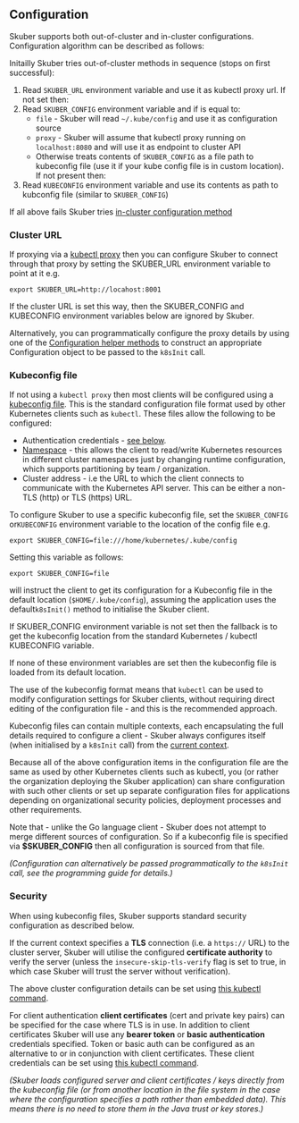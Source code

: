 ## Configuration

Skuber supports both out-of-cluster and in-cluster configurations.
Сonfiguration algorithm can be described as follows:

Initailly Skuber tries out-of-cluster methods in sequence (stops on first successful):
 1. Read `SKUBER_URL` environment variable and use it as kubectl proxy url. If not set then:
 1. Read `SKUBER_CONFIG` environment variable and if is equal to:
    * `file`  - Skuber will read `~/.kube/config` and use it as configuration source
    * `proxy` - Skuber will assume that kubectl proxy running on `localhost:8080` and will use it as endpoint to cluster API 
    * Otherwise treats contents of `SKUBER_CONFIG` as a file path to kubeconfig file (use it if your kube config file is in custom location). If not present then:
 1. Read `KUBECONFIG` environment variable and use its contents as path to kubconfig file (similar to `SKUBER_CONFIG`)


If all above fails Skuber tries [in-cluster configuration method](https://kubernetes.io/docs/tasks/access-application-cluster/access-cluster/#accessing-the-api-from-a-pod)


### Cluster URL

If proxying via a [kubectl proxy](https://kubernetes.io/docs/user-guide/kubectl/v1.6/#proxy) then you can configure Skuber to connect through that proxy by setting the SKUBER_URL environment variable to point at it e.g.

    export SKUBER_URL=http://locahost:8001

If the cluster URL is set this way, then the SKUBER_CONFIG and KUBECONFIG environment variables below are ignored by Skuber.

Alternatively, you can programmatically configure the proxy details by using one of the [Configuration helper methods](https://github.com/doriordan/skuber/blob/master/client/src/main/scala/skuber/api/Configuration.scala#L32) to construct an appropriate Configuration object to be passed to the `k8sInit` call.

### Kubeconfig file

If not using a `kubectl proxy` then most clients will be configured using a [kubeconfig file](https://kubernetes.io/docs/tasks/access-application-cluster/authenticate-across-clusters-kubeconfig/). This is the standard configuration file format used by other Kubernetes clients such as `kubectl`. These files allow the following to be configured:

- Authentication credentials - [see below](#security).
- [Namespace](https://kubernetes.io/docs/concepts/overview/working-with-objects/namespaces/) - this allows the client to read/write Kubernetes resources in different cluster namespaces just by changing runtime configuration, which supports partitioning by team / organization.
- Cluster address - i.e the URL to which the client connects to communicate with the Kubernetes API server. This can be either a non-TLS (http) or TLS (https) URL.

To configure Skuber to use a specific kubeconfig file, set the `SKUBER_CONFIG` or`KUBECONFIG` environment variable to the location of the config file e.g.

    export SKUBER_CONFIG=file:///home/kubernetes/.kube/config
 
Setting this variable as follows:

    export SKUBER_CONFIG=file

will instruct the client to get its configuration for a Kubeconfig file in the default location (`$HOME/.kube/config`), assuming the application uses the default`k8sInit()` method to initialise the Skuber client.

If SKUBER_CONFIG environment variable is not set then the fallback is to get the kubeconfig location from the standard Kubernetes / kubectl KUBECONFIG variable.

If none of these environment variables are set then the kubeconfig file is loaded from its default location.

The use of the kubeconfig format means that `kubectl` can be used to modify configuration settings for Skuber clients, without requiring direct editing of the configuration file - and this is the recommended approach.

Kubeconfig files can contain multiple contexts, each encapsulating the full details required to configure a client - Skuber always configures itself (when initialised by a `k8sInit` call) from the [current context](https://kubernetes.io/docs/user-guide/kubectl/v1.6/#-em-current-context-em-).

Because all of the above configuration items in the configuration file are the same as used by other Kubernetes clients such as kubectl, you (or rather the organization deploying the Skuber application) can share configuration with such other clients or set up separate configuration files for applications depending on organizational security policies, deployment processes and other requirements. 

Note that - unlike the Go language client - Skuber does not attempt to merge different sources of configuration. So if a kubeconfig file is specified via **$SKUBER_CONFIG** then all configuration is sourced from that file.

*(Configuration can alternatively be passed programmatically to the `k8sInit` call, see the programming guide for details.)*

### Security

When using kubeconfig files, Skuber supports standard security configuration as described below.

If the current context specifies a **TLS** connection (i.e. a `https://` URL) to the cluster server, Skuber will utilise the configured **certificate authority** to verify the server (unless the `insecure-skip-tls-verify` flag is set to true, in which case Skuber will trust the server without verification). 

The above cluster configuration details can be set using [this kubectl command](https://kubernetes.io/docs/user-guide/kubectl/v1.6/#-em-set-cluster-em-).

For client authentication **client certificates** (cert and private key pairs) can be specified for the case where TLS is in use. In addition to client certificates Skuber will use any **bearer token** or **basic authentication** credentials specified. Token or basic auth can be configured as an alternative to or in conjunction with client certificates. These client credentials can be set using [this kubectl command](https://kubernetes.io/docs/user-guide/kubectl/v1.6/#-em-set-credentials-em-).

*(Skuber loads configured server and client certificates / keys directly from the kubeconfig file (or from another location in the file system in the case where the configuration specifies a path rather than embedded data). This means there is no need to store them in the Java trust or key stores.)*


